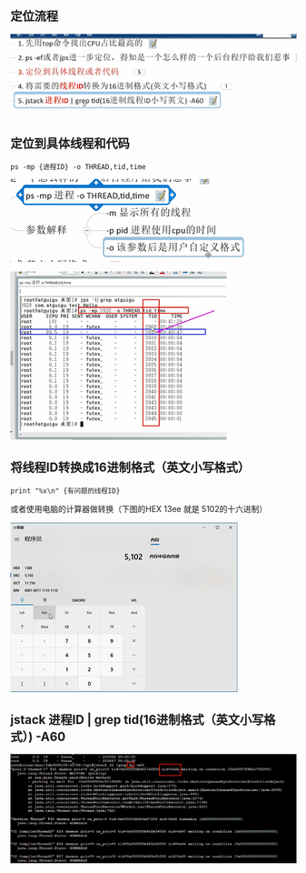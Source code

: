 定位流程
---
![img_12.png](img_12.png)


定位到具体线程和代码
---

    ps -mp {进程ID} -o THREAD,tid,time

![img_11.png](img_11.png)

![img_10.png](img_10.png)

将线程ID转换成16进制格式（英文小写格式）
---

    print "%x\n" {有问题的线程ID}


或者使用电脑的计算器做转换（下图的HEX 13ee 就是 5102的十六进制）

![img_13.png](img_13.png)

jstack 进程ID | grep tid(16进制格式（英文小写格式）) -A60
---

![img_14.png](img_14.png)
